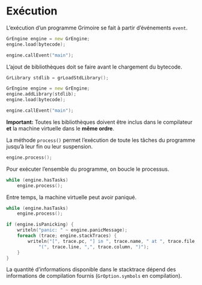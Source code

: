 # Exécution

L’exécution d’un programme Grimoire se fait à partir d’événements `event`.
```d
GrEngine engine = new GrEngine;
engine.load(bytecode);

engine.callEvent("main");
```

L’ajout de bibliothèques doit se faire avant le chargement du bytecode.
```d
GrLibrary stdlib = grLoadStdLibrary();

GrEngine engine = new GrEngine;
engine.addLibrary(stdlib);
engine.load(bytecode);

engine.callEvent("main");
```
**Important:** Toutes les bibliothèques doivent être inclus dans le compilateur **et** la machine virtuelle dans le **même ordre**.

La méthode `process()` permet l’exécution de toute les tâches du programme jusqu’à leur fin ou leur suspension.
```d
engine.process();
```

Pour exécuter l’ensemble du programme, on boucle le processus.
```d
while (engine.hasTasks)
    engine.process();
```

Entre temps, la machine virtuelle peut avoir paniqué.
```d
while (engine.hasTasks)
    engine.process();

if (engine.isPanicking) {
    writeln("panic: " ~ engine.panicMessage);
    foreach (trace; engine.stackTraces) {
        writeln("[", trace.pc, "] in ", trace.name, " at ", trace.file,
            "(", trace.line, ",", trace.column, ")");
    }
}
```

La quantité d’informations disponible dans le stacktrace dépend des informations de compilation fournis (`GrOption.symbols` en compilation).